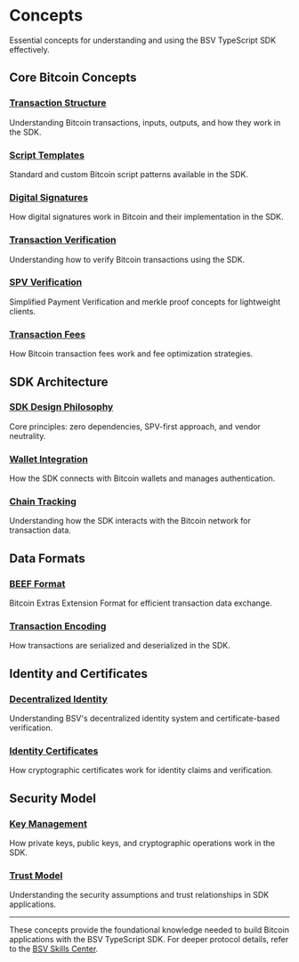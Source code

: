 # Concepts

Essential concepts for understanding and using the BSV TypeScript SDK effectively.

## Core Bitcoin Concepts

### [Transaction Structure](./transaction-structure.md)

Understanding Bitcoin transactions, inputs, outputs, and how they work in the SDK.

### [Script Templates](./script-templates.md)

Standard and custom Bitcoin script patterns available in the SDK.

### [Digital Signatures](./signatures.md)

How digital signatures work in Bitcoin and their implementation in the SDK.

### [Transaction Verification](./verification.md)

Understanding how to verify Bitcoin transactions using the SDK.

### [SPV Verification](./spv-verification.md)

Simplified Payment Verification and merkle proof concepts for lightweight clients.

### [Transaction Fees](./fees.md)

How Bitcoin transaction fees work and fee optimization strategies.

## SDK Architecture

### [SDK Design Philosophy](./sdk-philosophy.md)

Core principles: zero dependencies, SPV-first approach, and vendor neutrality.

### [Wallet Integration](./wallet-integration.md)

How the SDK connects with Bitcoin wallets and manages authentication.

### [Chain Tracking](./chain-tracking.md)

Understanding how the SDK interacts with the Bitcoin network for transaction data.

## Data Formats

### [BEEF Format](./beef.md)

Bitcoin Extras Extension Format for efficient transaction data exchange.

### [Transaction Encoding](./transaction-encoding.md)

How transactions are serialized and deserialized in the SDK.

## Identity and Certificates

### [Decentralized Identity](./decentralized-identity.md)

Understanding BSV's decentralized identity system and certificate-based verification.

### [Identity Certificates](./identity-certificates.md)

How cryptographic certificates work for identity claims and verification.

## Security Model

### [Key Management](./key-management.md)

How private keys, public keys, and cryptographic operations work in the SDK.

### [Trust Model](./trust-model.md)

Understanding the security assumptions and trust relationships in SDK applications.

---

These concepts provide the foundational knowledge needed to build Bitcoin applications with the BSV TypeScript SDK. For deeper protocol details, refer to the [BSV Skills Center](https://docs.bsvblockchain.org/).

